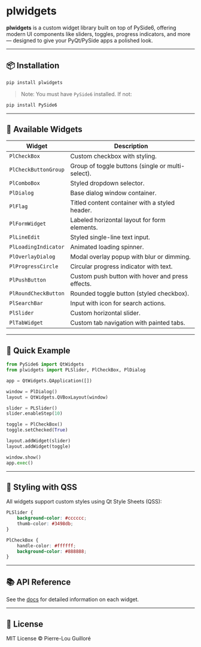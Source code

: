 # plwidgets

**plwidgets** is a custom widget library built on top of PySide6, offering modern UI components like sliders, toggles, progress indicators, and more — designed to give your PyQt/PySide apps a polished look.

---

## 📦 Installation

```bash
pip install plwidgets
```

> Note: You must have `PySide6` installed. If not:

```bash
pip install PySide6
```

---

## 🧩 Available Widgets

| Widget | Description |
|--------|-------------|
| `PlCheckBox` | Custom checkbox with styling. |
| `PlCheckButtonGroup` | Group of toggle buttons (single or multi-select). |
| `PlComboBox` | Styled dropdown selector. |
| `PlDialog` | Base dialog window container. |
| `PlFlag` | Titled content container with a styled header. |
| `PlFormWidget` | Labeled horizontal layout for form elements. |
| `PlLineEdit` | Styled single-line text input. |
| `PlLoadingIndicator` | Animated loading spinner. |
| `PlOverlayDialog` | Modal overlay popup with blur or dimming. |
| `PlProgressCircle` | Circular progress indicator with text. |
| `PlPushButton` | Custom push button with hover and press effects. |
| `PlRoundCheckButton` | Rounded toggle button (styled checkbox). |
| `PlSearchBar` | Input with icon for search actions. |
| `PlSlider` | Custom horizontal slider. |
| `PlTabWidget` | Custom tab navigation with painted tabs. |

---

## 🧪 Quick Example

```python
from PySide6 import QtWidgets
from plwidgets import PLSlider, PlCheckBox, PlDialog

app = QtWidgets.QApplication([])

window = PlDialog()
layout = QtWidgets.QVBoxLayout(window)

slider = PLSlider()
slider.enableStep(10)

toggle = PlCheckBox()
toggle.setChecked(True)

layout.addWidget(slider)
layout.addWidget(toggle)

window.show()
app.exec()
```

---

## 🎨 Styling with QSS

All widgets support custom styles using Qt Style Sheets (QSS):

```css
PLSlider {
    background-color: #cccccc;
    thumb-color: #3498db;
}

PlCheckBox {
    handle-color: #ffffff;
    background-color: #888888;
}
```

---
## 📚 API Reference

See the [docs](./docs/README.md) for detailed information on each widget.

---

## 📄 License

MIT License © Pierre-Lou Guilloré

